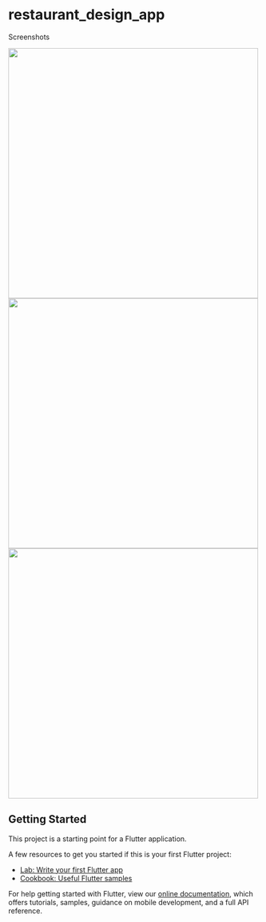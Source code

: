 # restaurant_design_app

Screenshots

<img src="screenshots/screenshot.png" height="500em" /><img src="screenshotsscreenshot.png" height="500em" /><img src="screenshotsscreenshot.png" height="500em" /> 
## Getting Started

This project is a starting point for a Flutter application.

A few resources to get you started if this is your first Flutter project:

- [Lab: Write your first Flutter app](https://flutter.dev/docs/get-started/codelab)
- [Cookbook: Useful Flutter samples](https://flutter.dev/docs/cookbook)

For help getting started with Flutter, view our
[online documentation](https://flutter.dev/docs), which offers tutorials,
samples, guidance on mobile development, and a full API reference.
